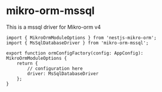 # mikro-orm-mssql

This is a mssql driver for Mikro-orm v4

```
import { MikroOrmModuleOptions } from 'nestjs-mikro-orm';
import { MsSqlDatabaseDriver } from 'mikro-orm-mssql';

export function ormConfigFactory(config: AppConfig): MikroOrmModuleOptions {
    return {
        // configuration here
        driver: MsSqlDatabaseDriver
    };
}
```